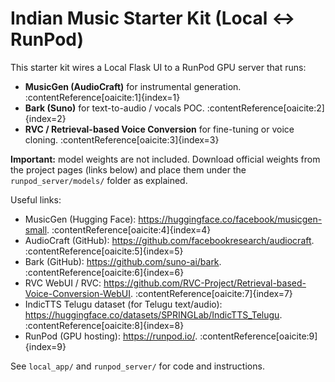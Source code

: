 # Indian Music Starter Kit (Local ↔ RunPod)

This starter kit wires a Local Flask UI to a RunPod GPU server that runs:
- **MusicGen (AudioCraft)** for instrumental generation. :contentReference[oaicite:1]{index=1}
- **Bark (Suno)** for text-to-audio / vocals POC. :contentReference[oaicite:2]{index=2}
- **RVC / Retrieval-based Voice Conversion** for fine-tuning or voice cloning. :contentReference[oaicite:3]{index=3}

**Important:** model weights are not included. Download official weights from the project pages (links below) and place them under the `runpod_server/models/` folder as explained.

Useful links:
- MusicGen (Hugging Face): https://huggingface.co/facebook/musicgen-small. :contentReference[oaicite:4]{index=4}
- AudioCraft (GitHub): https://github.com/facebookresearch/audiocraft. :contentReference[oaicite:5]{index=5}
- Bark (GitHub): https://github.com/suno-ai/bark. :contentReference[oaicite:6]{index=6}
- RVC WebUI / RVC: https://github.com/RVC-Project/Retrieval-based-Voice-Conversion-WebUI. :contentReference[oaicite:7]{index=7}
- IndicTTS Telugu dataset (for Telugu text/audio): https://huggingface.co/datasets/SPRINGLab/IndicTTS_Telugu. :contentReference[oaicite:8]{index=8}
- RunPod (GPU hosting): https://runpod.io/. :contentReference[oaicite:9]{index=9}

See `local_app/` and `runpod_server/` for code and instructions.
